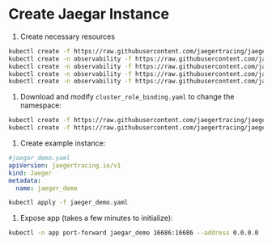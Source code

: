# Create Jaegar Instance

1. Create necessary resources

```bash
kubectl create -f https://raw.githubusercontent.com/jaegertracing/jaeger-operator/master/deploy/crds/jaegertracing.io_jaegers_crd.yaml
kubectl create -n observability -f https://raw.githubusercontent.com/jaegertracing/jaeger-operator/master/deploy/service_account.yaml
kubectl create -n observability -f https://raw.githubusercontent.com/jaegertracing/jaeger-operator/master/deploy/role.yaml
kubectl create -n observability -f https://raw.githubusercontent.com/jaegertracing/jaeger-operator/master/deploy/role_binding.yaml
kubectl create -n observability -f https://raw.githubusercontent.com/jaegertracing/jaeger-operator/master/deploy/operator.yaml
```

1. Download and modify `cluster_role_binding.yaml` to change the namespace:

```bash
kubectl create -f https://raw.githubusercontent.com/jaegertracing/jaeger-operator/master/deploy/cluster_role.yaml
kubectl create -f https://raw.githubusercontent.com/jaegertracing/jaeger-operator/master/deploy/cluster_role_binding.yaml
```

1. Create example instance:

```yaml
#jaegar_demo.yaml
apiVersion: jaegertracing.io/v1
kind: Jaeger
metadata:
  name: jaeger_demo
```

```bash
kubectl apply -f jaeger_demo.yaml
```

1. Expose app (takes a few minutes to initialize):

```bash
kubectl -n app port-forward jaegar_demo 16686:16686 --address 0.0.0.0
```
